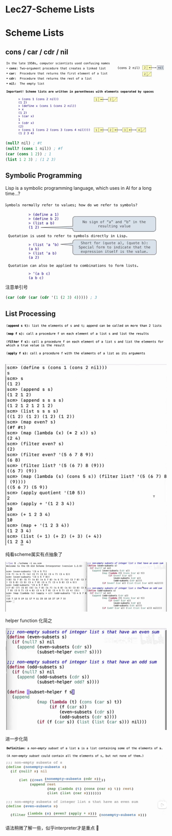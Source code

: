 # Lec27-Scheme Lists

# Scheme Lists

## cons / car / cdr / nil

![alt text](image.png)

```scheme
(null? nil) ; #t
(null? (cons 1 nil)) ; #f
(car (cons 1 2)) ; 1
(list 1 2 3) ; (1 2 3)
```

## Symbolic Programming

Lisp is a symbolic programming language, which uses in AI for a long time...?

  
![alt text](image-1.png)
注意单引号
```scheme
(car (cdr (car (cdr '(1 (2 3) 4))))) ; 3
```

## List Processing
![alt text](image-2.png)

![alt text](image-3.png)

纯看scheme属实有点抽象了

![alt text](image-4.png)

helper function 化简之

![alt text](image-5.png)

进一步化简

![alt text](image-6.png)

语法稍微了解一些，似乎interpreter才是重点 :thinking:


